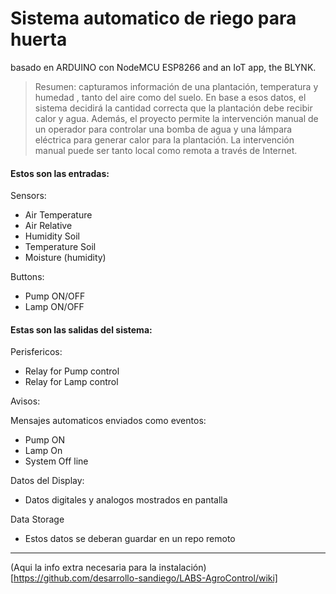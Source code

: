 # Sistema automatico de riego para huerta
 basado en ARDUINO con NodeMCU ESP8266 and an IoT app, the BLYNK.


> Resumen: 
capturamos información de una plantación, temperatura y humedad , tanto del aire como del suelo. 
En base a esos datos, el sistema decidirá la cantidad correcta que la plantación debe recibir calor y agua. 
Además, el proyecto permite la intervención manual de un operador para controlar una bomba de agua y una lámpara eléctrica para generar calor para la plantación. 
La intervención manual puede ser tanto local como remota a través de Internet.
#### Estos son las entradas:

Sensors:

 - Air Temperature
 - Air Relative 
 - Humidity Soil 
 - Temperature Soil 
 - Moisture (humidity)


Buttons:

- Pump ON/OFF
- Lamp ON/OFF


#### Estas son las salidas del sistema:

Perisfericos:
  
- Relay for Pump control
- Relay for Lamp control



Avisos:
  
Mensajes automaticos enviados como eventos:
    
- Pump ON
- Lamp On
- System Off line
    
    
    
Datos del Display:

- Datos digitales y analogos mostrados en pantalla
  


Data Storage
  
- Estos datos se deberan guardar en un repo remoto
 
***

(Aqui la info extra necesaria para la instalación) [https://github.com/desarrollo-sandiego/LABS-AgroControl/wiki] 
